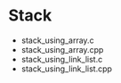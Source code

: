 # Stack

- stack_using_array.c
- stack_using_array.cpp
- stack_using_link_list.c
- stack_using_link_list.cpp
